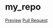 # my_repo
[Preview](https://github.com/obashmakov/my_repo)
[Pull Request](https://github.com/obashmakov/my_repo/pull/1/files)